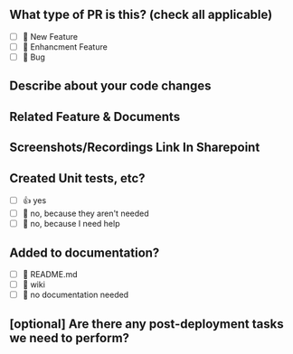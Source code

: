 
## What type of PR is this? (check all applicable)
- [ ] 🍕 New Feature
- [ ] 🎨 Enhancment Feature
- [ ] 🐛 Bug
## Describe about your code changes
<!-- 
Please do not leave this blank 
This PR [adds/removes/fixes/replaces] the [feature/bug/etc]. 
-->
## Related Feature & Documents
<!-- 
Please use this format link issue numbers: Fixes #123
-->
## Screenshots/Recordings Link In Sharepoint
<!-- Visual changes require screenshots -->

## Created Unit tests, etc?
- [ ] 👍 yes
- [ ] 🙅 no, because they aren't needed
- [ ] 🙋 no, because I need help
## Added to documentation?
- [ ] 📜 README.md
- [ ] 📕 wiki
- [ ] 🙅 no documentation needed
## [optional] Are there any post-deployment tasks we need to perform?
